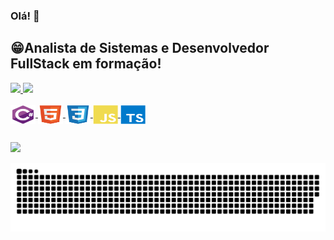 ### Olá! 👋

## 😁Analista de Sistemas e Desenvolvedor FullStack em formação!

<!--
**TarcisioCarvalho/TarcisioCarvalho** is a ✨ _special_ ✨ repository because its `README.md` (this file) appears on your GitHub profile.

Here are some ideas to get you started:

- 🔭 I’m currently working on ...
- 🌱 I’m currently learning ...
- 👯 I’m looking to collaborate on ...
- 🤔 I’m looking for help with ...
- 💬 Ask me about ...
- 📫 How to reach me: ...
- 😄 Pronouns: ...
- ⚡ Fun fact: ...
-->

<div>
  <a href="https://github.com/TarcisioCarvalho">
  <img height="130em" src="https://github-readme-stats.vercel.app/api?username=TarcisioCarvalho&show_icons=true&theme=dark&include_all_commits=true&count_private=true"/>
  <img height="130em" src="https://github-readme-stats.vercel.app/api/top-langs/?username=TarcisioCarvalho&layout=compact&langs_count=7&theme=dark"/>
</div>
  
  <div style="display: inline_block"><br>
  <img align="center" alt="Tarcisio-Csharp" height="30" width="40" src="https://raw.githubusercontent.com/devicons/devicon/master/icons/csharp/csharp-original.svg">
  <img align="center" alt="Tarcisio-HTML" height="30" width="40" src="https://raw.githubusercontent.com/devicons/devicon/master/icons/html5/html5-original.svg">
  <img align="center" alt="Tarcisio-CSS" height="30" width="40" src="https://raw.githubusercontent.com/devicons/devicon/master/icons/css3/css3-original.svg">
  <img align="center" alt="Tarcisio-Js" height="30" width="40" src="https://raw.githubusercontent.com/devicons/devicon/master/icons/javascript/javascript-plain.svg">
  <img align="center" alt="Tarcisio-Ts" height="30" width="40" src="https://raw.githubusercontent.com/devicons/devicon/master/icons/typescript/typescript-plain.svg">
</div>
  
  ##
  
  <div> 

  <a href="https://br.linkedin.com/in/tarc%C3%ADsio-jos%C3%A9-de-amorim-carvalho" target="_blank"><img src="https://img.shields.io/badge/-LinkedIn-%230077B5?style=for-the-badge&logo=linkedin&logoColor=white" target="_blank"></a> 
 
  
 
</div>
  
  ![Snake animation](https://github.com/TarcisioCarvalho/TarcisioCarvalho/blob/output/github-contribution-grid-snake.svg)
